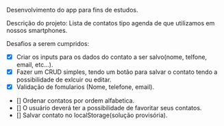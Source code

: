 Desenvolvimento do app para fins de estudos.

Descrição do projeto:
Lista de contatos tipo agenda de que utilizamos em nossos smartphones.

Desafios a serem cumpridos:
  - [x] Criar os inputs para os dados do contato a ser salvo(nome, telfone, email, etc...).
  - [x] Fazer um CRUD simples, tendo um botão para salvar o contato tendo a possibilidade de exlcuir ou editar.
  - [x] Validação de fomularios (Nome, telefone, email).
  - [] Ordenar contatos por ordem alfabetica.
  - [] O usuário deverá ter a possibilidade de favoritar seus contatos.
  - [] Salvar contato no localStorage(solução provisória).